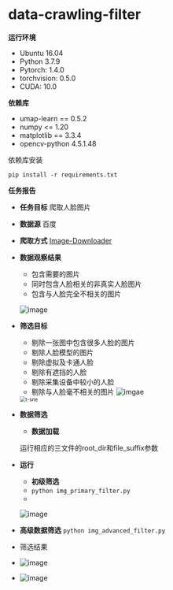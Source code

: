 # data-crawling-filter


**运行环境**

+ Ubuntu 16.04
+ Python 3.7.9
+ Pytorch: 1.4.0
+ torchvision: 0.5.0
+ CUDA: 10.0

**依赖库**

+ umap-learn == 0.5.2
+ numpy <= 1.20
+ matplotlib == 3.3.4
+ opencv-python 4.5.1.48

依赖库安装

```pip install -r requirements.txt```

**任务报告**
+ **任务目标**
 爬取人脸图片

+ **数据源**
百度

+ **爬取方式**
[Image-Downloader](https://github.com/sczhengyabin/Image-Downloader) 

+ **数据观察结果**
  + 包含需要的图片
  + 同时包含人脸相关的非真实人脸图片
  + 包含与人脸完全不相关的图片
  
  ![image](https://github.com/LKatrina/data-crawling-filter/blob/main/img/需要的人脸.png)
  
+ **筛选目标**
  + 剔除一张图中包含很多人脸的图片
  + 剔除人脸模型的图片
  + 剔除虚拟及卡通人脸
  + 剔除有遮挡的人脸
  + 剔除采集设备中较小的人脸
  + 剔除与人脸毫不相关的图片
  ![imgae](https://github.com/LKatrina/data-crawling-filter/blob/main/img/tsne.png)
  
  <img src="img/tsne.png" alt="t-sne" style="zoom:72%;" />
  
+ **数据筛选**
  + **数据加载**
  
  运行相应的三文件的root_dir和file_suffix参数
 + **运行**
   + **初级筛选**
   + ```python img_primary_filter.py```
   + 
   ![image](https://github.com/LKatrina/data-crawling-filter/blob/main/img/img_info_1.png)
   
   
  + **高级数据筛选**
   ```python img_advanced_filter.py```
   + 筛选结果
   + ![image](https://github.com/LKatrina/data-crawling-filter/blob/main/img/tsne.png)
   + ![image](https://github.com/LKatrina/data-crawling-filter/blob/main/img/umap.png)
   
  

